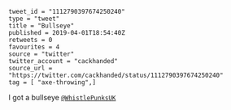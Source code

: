 ```
tweet_id = "1112790397674250240"
type = "tweet"
title = "Bullseye"
published = 2019-04-01T18:54:40Z
retweets = 0
favourites = 4
source = "twitter"
twitter_account = "cackhanded"
source_url = "https://twitter.com/cackhanded/status/1112790397674250240"
tag = [ "axe-throwing",]
```

I got a bullseye [`@WhistlePunksUK`](https://twitter.com/WhistlePunksUK)

<p class='image'><img src='https://mnf.m17s.net/2019/04/01/D3Fs9wwX4AAutRd.jpg' alt=''></p>

